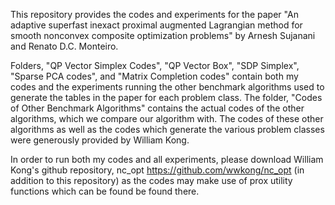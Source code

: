 This repository provides the codes and experiments for the paper "An adaptive superfast inexact proximal
augmented Lagrangian method for smooth nonconvex composite optimization problems" by Arnesh Sujanani and Renato D.C. Monteiro. 

Folders, "QP Vector Simplex Codes", "QP Vector Box", "SDP Simplex", "Sparse PCA codes", and "Matrix Completion codes" contain both my codes
and the experiments running the other benchmark algorithms used to generate the tables in the paper for each problem class. The folder,
"Codes of Other Benchmark Algorithms" contains the actual codes of the other algorithms, which we compare our algorithm with. The codes of these other algorithms as well as the codes which generate the various problem classes were generously provided by William Kong.

In order to run both my codes and all experiments, please download William Kong's github repository, nc_opt https://github.com/wwkong/nc_opt (in addition 
to this repository) as the codes may make use of prox utility functions which can be found be found there. 


